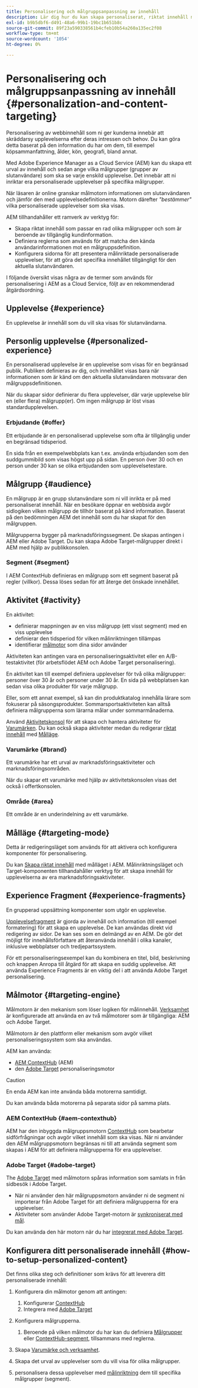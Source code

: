 ```yaml
---
title: Personalisering och målgruppsanpassning av innehåll
description: Lär dig hur du kan skapa personaliserat, riktat innehåll med AEM
exl-id: b9b5dbf6-d491-48a6-99b1-19bc1b651b8c
source-git-commit: 89f23a590338561b4cfeb10b54a260a135ec2f08
workflow-type: tm+mt
source-wordcount: '1054'
ht-degree: 0%

---
```



# Personalisering och målgruppsanpassning av innehåll {#personalization-and-content-targeting}

Personalisering av webbinnehåll som ni ger kunderna innebär att skräddarsy upplevelserna efter deras intressen och behov. Du kan göra detta baserat på den information du har om dem, till exempel köpsammanfattning, ålder, kön, geografi, bland annat.

Med Adobe Experience Manager as a Cloud Service (AEM) kan du skapa ett urval av innehåll och sedan ange vilka målgrupper (grupper av slutanvändare) som ska se varje enskild upplevelse. Det innebär att ni inriktar era personaliserade upplevelser på specifika målgrupper.

När läsaren är online granskar målmotorn informationen om slutanvändaren och jämför den med upplevelsedefinitionerna. Motorn därefter *&quot;bestämmer&quot;* vilka personaliserade upplevelser som ska visas.

AEM tillhandahåller ett ramverk av verktyg för:

* Skapa riktat innehåll som passar en rad olika målgrupper och som är beroende av tillgänglig kundinformation.
* Definiera reglerna som används för att matcha den kända användarinformationen mot en målgruppsdefinition.
* Konfigurera sidorna för att presentera målinriktade personaliserade upplevelser, för att göra det specifika innehållet tillgängligt för den aktuella slutanvändaren.

I följande översikt visas några av de termer som används för personalisering i AEM as a Cloud Service, följt av en rekommenderad åtgärdsordning.

## Upplevelse {#experience}

En upplevelse är innehåll som du vill ska visas för slutanvändarna.

## Personlig upplevelse {#personalized-experience}

En personaliserad upplevelse är en upplevelse som visas för en begränsad publik. Publiken definieras av dig, och innehållet visas bara när informationen som är känd om den aktuella slutanvändaren motsvarar den målgruppsdefinitionen.

När du skapar sidor definierar du flera upplevelser, där varje upplevelse blir en (eller flera) målgrupp(er). Om ingen målgrupp är löst visas standardupplevelsen.

### Erbjudande {#offer}

Ett erbjudande är en personaliserad upplevelse som ofta är tillgänglig under en begränsad tidsperiod.

En sida från en exempelwebbplats kan t.ex. använda erbjudanden som den suddgummibild som visas högst upp på sidan. En person över 30 och en person under 30 kan se olika erbjudanden som upplevelsetestare.

## Målgrupp {#audience}

En målgrupp är en grupp slutanvändare som ni vill inrikta er på med personaliserat innehåll. När en besökare öppnar en webbsida avgör sidlogiken vilken målgrupp de tillhör baserat på känd information. Baserat på den bedömningen AEM det innehåll som du har skapat för den målgruppen.

Målgrupperna bygger på marknadsföringssegment. De skapas antingen i AEM eller Adobe Target. Du kan skapa Adobe Target-målgrupper direkt i AEM med hjälp av publikkonsolen.

### Segment {#segment}

I AEM ContextHub definieras en målgrupp som ett segment baserat på regler (villkor). Dessa löses sedan för att återge det önskade innehållet.

## Aktivitet {#activity}

En aktivitet:

* definierar mappningen av en viss målgrupp (ett visst segment) med en viss upplevelse
* definierar den tidsperiod för vilken målinriktningen tillämpas
* identifierar [målmotor](#targeting-engine) som dina sidor använder

Aktiviteten kan antingen vara en personaliseringsaktivitet eller en A/B-testaktivitet (för arbetsflödet AEM och Adobe Target personalisering).

En aktivitet kan till exempel definiera upplevelser för två olika målgrupper: personer över 30 år och personer under 30 år. En sida på webbplatsen kan sedan visa olika produkter för varje målgrupp.

Eller, som ett annat exempel, så kan din produktkatalog innehålla lärare som fokuserar på säsongsprodukter. Sommarsportsaktiviteten kan alltså definiera målgrupperna som lärarna målar under sommarmånaderna.

Använd [Aktivitetskonsol](/help/sites-cloud/authoring/personalization/activities.md) för att skapa och hantera aktiviteter för [Varumärken](#brand). Du kan också skapa aktiviteter medan du redigerar [riktat innehåll](/help/sites-cloud/authoring/personalization/targeted-content.md) med [Målläge](/help/sites-cloud/authoring/personalization/targeted-content.md#adding-and-removing-experiences-using-targeting-mode).

### Varumärke {#brand}

Ett varumärke har ett urval av marknadsföringsaktiviteter och marknadsföringsområden.

När du skapar ett varumärke med hjälp av aktivitetskonsolen visas det också i offertkonsolen.

### Område {#area}

Ett område är en underindelning av ett varumärke.

## Målläge {#targeting-mode}

Detta är redigeringsläget som används för att aktivera och konfigurera komponenter för personalisering.

Du kan [Skapa riktat innehåll](/help/sites-cloud/authoring/personalization/targeted-content.md) med målläget i AEM. Målinriktningsläget och Target-komponenten tillhandahåller verktyg för att skapa innehåll för upplevelserna av era marknadsföringsaktiviteter.

## Experience Fragment {#experience-fragments}

En grupperad uppsättning komponenter som utgör en upplevelse.

[Upplevelsefragment](/help/sites-cloud/authoring/fragments/content-fragments.md#personalization-experience-fragment) är gjorda av innehåll och information (till exempel formatering) för att skapa en upplevelse. De kan användas direkt vid redigering av sidor. De kan ses som en delmängd av en AEM. De gör det möjligt för innehållsförfattare att återanvända innehåll i olika kanaler, inklusive webbplatser och tredjepartssystem.

För ett personaliseringsexempel kan du kombinera en titel, bild, beskrivning och knappen Anropa till åtgärd för att skapa en suddig upplevelse. Att använda Experience Fragments är en viktig del i att använda Adobe Target personalisering.

## Målmotor {#targeting-engine}

Målmotorn är den mekanism som löser logiken för målinnehåll. [Verksamhet](/help/sites-cloud/authoring/personalization/activities.md) är konfigurerade att använda en av två målmotorer som är tillgängliga: AEM och Adobe Target.

Målmotorn är den plattform eller mekanism som avgör vilket personaliseringssystem som ska användas.

AEM kan använda:

* [AEM ContextHub](#aem-contexthub) (AEM)
* den [Adobe Target](#adobe-target) personaliseringsmotor

>[!CAUTION]
>
>En enda AEM kan inte använda båda motorerna samtidigt.
>
>Du kan använda båda motorerna på separata sidor på samma plats.

### AEM ContextHub {#aem-contexthub}

AEM har den inbyggda målgruppsmotorn [ContextHub](/help/implementing/developing/personalization/contexthub.md) som bearbetar sidförfrågningar och avgör vilket innehåll som ska visas. När ni använder den AEM målgruppsmotorn begränsas ni till att använda segment som skapas i AEM för att definiera målgrupperna för era upplevelser.

### Adobe Target {#adobe-target}

The [Adobe Target](/help/sites-cloud/integrating/integrating-adobe-target.md) med målmotorn spåras information som samlats in från sidbesök i Adobe Target.

* När ni använder den här målgruppsmotorn använder ni de segment ni importerar från Adobe Target för att definiera målgrupperna för era upplevelser.
* Aktiviteter som använder Adobe Target-motorn är [synkroniserat med mål](/help/sites-cloud/authoring/personalization/activities.md#synchronizing-activities-with-adobe-target).

Du kan använda den här motorn när du har [integrerat med Adobe Target](/help/sites-cloud/integrating/integrating-adobe-target.md).

## Konfigurera ditt personaliserade innehåll {#how-to-setup-personalized-content}

Det finns olika steg och definitioner som krävs för att leverera ditt personaliserade innehåll:

1. Konfigurera din målmotor genom att antingen:

   1. Konfigurerar [ContextHub](/help/implementing/developing/personalization/configuring-contexthub.md)
   1. Integrera med [Adobe Target](/help/sites-cloud/integrating/integrating-adobe-target.md)

1. Konfigurera målgrupperna.

   1. Beroende på vilken målmotor du har kan du definiera [Målgrupper](https://experienceleague.adobe.com/docs/target/using/audiences/target.html) eller [ContextHub-segment](/help/sites-cloud/authoring/personalization/contexthub-segmentation.md), tillsammans med reglerna.

1. Skapa [Varumärke och verksamhet](/help/sites-cloud/authoring/personalization/activities.md).

1. Skapa det urval av upplevelser som du vill visa för olika målgrupper.

1. personalisera dessa upplevelser med [målinriktning](/help/sites-cloud/authoring/personalization/targeted-content.md) dem till specifika målgrupper (segment).